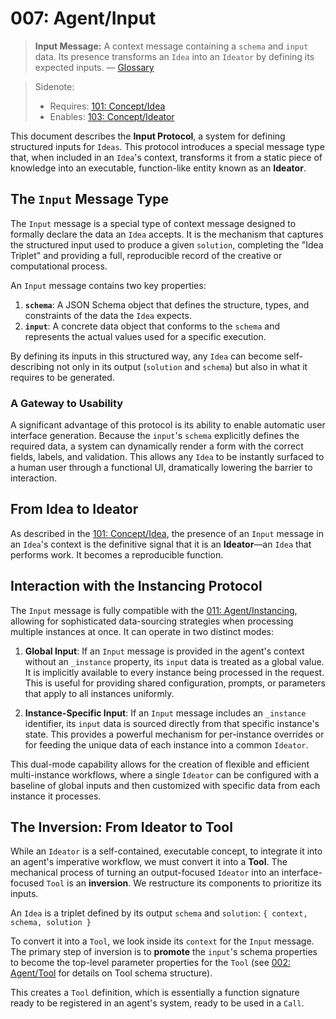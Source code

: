 # 007: Agent/Input

> **Input Message:** A context message containing a `schema` and `input` data. Its presence transforms an `Idea` into an `Ideator` by defining its expected inputs. — [Glossary](./000_glossary.md)

> Sidenote:
>
> - Requires: [101: Concept/Idea](./101_concept_idea.md)
> - Enables: [103: Concept/Ideator](./103_concept_ideator.md)

This document describes the **Input Protocol**, a system for defining structured inputs for `Ideas`. This protocol introduces a special message type that, when included in an `Idea`'s context, transforms it from a static piece of knowledge into an executable, function-like entity known as an **Ideator**.

## The `Input` Message Type

The `Input` message is a special type of context message designed to formally declare the data an `Idea` accepts. It is the mechanism that captures the structured input used to produce a given `solution`, completing the "Idea Triplet" and providing a full, reproducible record of the creative or computational process.

An `Input` message contains two key properties:

1.  **`schema`**: A JSON Schema object that defines the structure, types, and constraints of the data the `Idea` expects.
2.  **`input`**: A concrete data object that conforms to the `schema` and represents the actual values used for a specific execution.

By defining its inputs in this structured way, any `Idea` can become self-describing not only in its output (`solution` and `schema`) but also in what it requires to be generated.

### A Gateway to Usability

A significant advantage of this protocol is its ability to enable automatic user interface generation. Because the `input`'s `schema` explicitly defines the required data, a system can dynamically render a form with the correct fields, labels, and validation. This allows any `Idea` to be instantly surfaced to a human user through a functional UI, dramatically lowering the barrier to interaction.

## From Idea to Ideator

As described in the [101: Concept/Idea](./101_concept_idea.md), the presence of an `Input` message in an `Idea`'s context is the definitive signal that it is an **Ideator**—an `Idea` that performs work. It becomes a reproducible function.

## Interaction with the Instancing Protocol

The `Input` message is fully compatible with the [011: Agent/Instancing](./011_agent_instancing.md), allowing for sophisticated data-sourcing strategies when processing multiple instances at once. It can operate in two distinct modes:

1.  **Global Input**: If an `Input` message is provided in the agent's context without an `_instance` property, its `input` data is treated as a global value. It is implicitly available to every instance being processed in the request. This is useful for providing shared configuration, prompts, or parameters that apply to all instances uniformly.

2.  **Instance-Specific Input**: If an `Input` message includes an `_instance` identifier, its `input` data is sourced directly from that specific instance's state. This provides a powerful mechanism for per-instance overrides or for feeding the unique data of each instance into a common `Ideator`.

This dual-mode capability allows for the creation of flexible and efficient multi-instance workflows, where a single `Ideator` can be configured with a baseline of global inputs and then customized with specific data from each instance it processes.

## The Inversion: From Ideator to Tool

While an `Ideator` is a self-contained, executable concept, to integrate it into an agent's imperative workflow, we must convert it into a **Tool**. The mechanical process of turning an output-focused `Ideator` into an interface-focused `Tool` is an **inversion**. We restructure its components to prioritize its inputs.

An `Idea` is a triplet defined by its output `schema` and `solution`:
`{ context, schema, solution }`

To convert it into a `Tool`, we look inside its `context` for the `Input` message. The primary step of inversion is to **promote** the `input`'s schema properties to become the top-level parameter properties for the `Tool` (see [002: Agent/Tool](./002_agent_tool.md) for details on Tool schema structure).

This creates a `Tool` definition, which is essentially a function signature ready to be registered in an agent's system, ready to be used in a `Call`.
